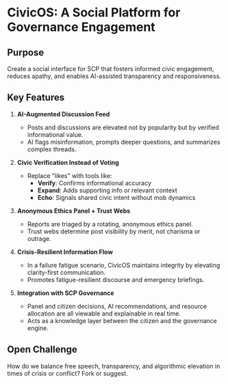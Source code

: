 # CivicOS: A Social Platform for Governance Engagement

## Purpose
Create a social interface for SCP that fosters informed civic engagement, reduces apathy, and enables AI-assisted transparency and responsiveness.

## Key Features

1. **AI-Augmented Discussion Feed**
   - Posts and discussions are elevated not by popularity but by verified informational value.
   - AI flags misinformation, prompts deeper questions, and summarizes complex threads.

2. **Civic Verification Instead of Voting**
   - Replace "likes" with tools like:
     - **Verify**: Confirms informational accuracy
     - **Expand**: Adds supporting info or relevant context
     - **Echo**: Signals shared civic intent without mob dynamics

3. **Anonymous Ethics Panel + Trust Webs**
   - Reports are triaged by a rotating, anonymous ethics panel.
   - Trust webs determine post visibility by merit, not charisma or outrage.

4. **Crisis-Resilient Information Flow**
   - In a failure fatigue scenario, CivicOS maintains integrity by elevating clarity-first communication.
   - Promotes fatigue-resilient discourse and emergency briefings.

5. **Integration with SCP Governance**
   - Panel and citizen decisions, AI recommendations, and resource allocation are all viewable and explainable in real time.
   - Acts as a knowledge layer between the citizen and the governance engine.

## Open Challenge
How do we balance free speech, transparency, and algorithmic elevation in times of crisis or conflict? Fork or suggest.
